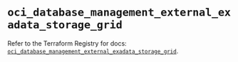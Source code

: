 # `oci_database_management_external_exadata_storage_grid`

Refer to the Terraform Registry for docs: [`oci_database_management_external_exadata_storage_grid`](https://registry.terraform.io/providers/oracle/oci/7.19.0/docs/resources/database_management_external_exadata_storage_grid).

